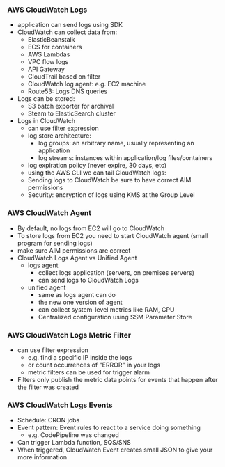 ### AWS CloudWatch Logs
* application can send logs using SDK
* CloudWatch can collect data from: 
    * ElasticBeanstalk
    * ECS for containers
    * AWS Lambdas
    * VPC flow logs
    * API Gateway
    * CloudTrail based on filter
    * CloudWatch log agent: e.g. EC2 machine
    * Route53: Logs DNS queries
* Logs can be stored: 
    * S3 batch exporter for archival
    * Steam to ElasticSearch cluster
* Logs in CloudWatch
    * can use filter expression
    * log store architecture:
        * log groups: an arbitrary name, usually representing an application
        * log streams: instances within application/log files/containers
    * log expiration policy (never expire, 30 days, etc)
    * using the AWS CLI we can tail CloudWatch logs: 
    * Sending logs to CloudWatch be sure to have correct AIM permissions
    * Security: encryption of logs using KMS at the Group Level

### AWS CloudWatch Agent
* By default, no logs from EC2 will go to CloudWatch
* To store logs from EC2 you need to start CloudWatch agent (small program for sending logs)
* make sure AIM permissions are correct
* CloudWatch Logs Agent vs Unified Agent 
    * logs agent 
        * collect logs application (servers, on premises servers)
        * can send logs to CloudWatch Logs
    * unified agent
        * same as logs agent can do 
        * the new one version of agent 
        * can collect system-level metrics like RAM, CPU
        * Centralized configuration using SSM Parameter Store

### AWS CloudWatch Logs Metric Filter
* can use filter expression 
    * e.g. find a specific IP inside the logs
    * or count occurrences of "ERROR" in your logs
    * metric filters can be used for trigger alarm
* Filters only publish the metric data points for events that happen after the filter was created

### AWS CloudWatch Logs Events
* Schedule: CRON jobs
* Event pattern: Event rules to react to a service doing something
    * e.g. CodePipeline was changed 
* Can trigger Lambda function, SQS/SNS 
* When triggered, CloudWatch Event creates small JSON to give your more information
      